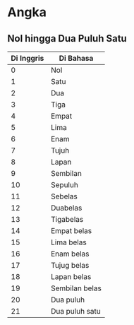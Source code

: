 # Angka

## Nol hingga Dua Puluh Satu

| Di Inggris | Di Bahasa |
| --- | --- |
| 0 | Nol |
| 1 | Satu |
| 2 | Dua |
| 3 | Tiga |
| 4 | Empat |
| 5 | Lima |
| 6 | Enam |
| 7 | Tujuh |
| 8 | Lapan |
| 9 | Sembilan |
| 10 | Sepuluh |
| 11 | Sebelas |
| 12 | Duabelas |
| 13 | Tigabelas |
| 14 | Empat belas |
| 15 | Lima belas |
| 16 | Enam belas |
| 17 | Tujug belas |
| 18 | Lapan belas |
| 19 | Sembilan belas |
| 20 | Dua puluh |
| 21 | Dua puluh satu |
